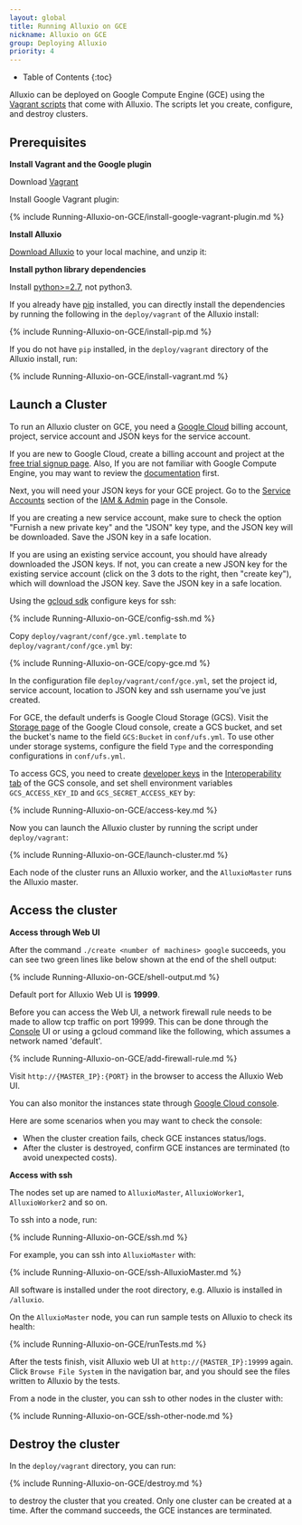 ```yaml
---
layout: global
title: Running Alluxio on GCE
nickname: Alluxio on GCE
group: Deploying Alluxio
priority: 4
---
```


* Table of Contents
{:toc}

Alluxio can be deployed on Google Compute Engine (GCE) using the
[Vagrant scripts](https://github.com/alluxio/alluxio/tree/master/deploy/vagrant) that come with
Alluxio. The scripts let you create, configure, and destroy clusters.

## Prerequisites

**Install Vagrant and the Google plugin**

Download [Vagrant](https://www.vagrantup.com/downloads.html)

Install Google Vagrant plugin:

{% include Running-Alluxio-on-GCE/install-google-vagrant-plugin.md %}

**Install Alluxio**

[Download Alluxio](https://alluxio.org/download) to your local machine, and unzip it:

**Install python library dependencies**

Install [python>=2.7](https://www.python.org/), not python3.

If you already have [pip](https://pip.pypa.io/en/latest/installing/) installed, you can directly
install the dependencies by running the following in the `deploy/vagrant` of the Alluxio install:

{% include Running-Alluxio-on-GCE/install-pip.md %}

If you do not have `pip` installed, in the `deploy/vagrant` directory of the Alluxio install, run:

{% include Running-Alluxio-on-GCE/install-vagrant.md %}

## Launch a Cluster

To run an Alluxio cluster on GCE, you need a [Google Cloud](https://cloud.google.com) billing account, project, service account and JSON keys for the service account.

If you are new to Google Cloud, create a billing account and project at the [free trial signup page](https://console.cloud.google.com/billing/freetrial). Also, If you are not familiar with Google Compute Engine, you may want to review the [documentation](https://cloud.google.com/compute/docs) first.

Next, you will need your JSON keys for your GCE project. Go to the
[Service Accounts](https://console.cloud.google.com/iam-admin/serviceaccounts) section of the
[IAM & Admin](https://console.cloud.google.com/projectselector/iam-admin) page in the Console.

If you are creating a new service account, make sure to check the option "Furnish a new private key"
and the "JSON" key type, and the JSON key will be downloaded. Save the JSON key in a safe location.

If you are using an existing service account, you should have already downloaded the JSON keys.
If not, you can create a new JSON key for the existing service account (click on the 3 dots to the
right, then "create key"), which will download the JSON key. Save the JSON key in a safe location.

Using the [gcloud sdk](https://console.cloud.google.com) configure keys for ssh:

{% include Running-Alluxio-on-GCE/config-ssh.md %}

Copy `deploy/vagrant/conf/gce.yml.template` to `deploy/vagrant/conf/gce.yml` by:

{% include Running-Alluxio-on-GCE/copy-gce.md %}

In the configuration file `deploy/vagrant/conf/gce.yml`, set the project id, service account, location to JSON key and ssh username you've just created.

For GCE, the default underfs is Google Cloud Storage (GCS). Visit the
[Storage page](https://console.cloud.google.com/storage/) of the Google Cloud console, create a GCS
bucket, and set the bucket's name to the field `GCS:Bucket` in `conf/ufs.yml`. To use other
under storage systems, configure the field `Type` and the corresponding configurations in
`conf/ufs.yml`.

To access GCS, you need to create [developer keys](https://cloud.google.com/storage/docs/migrating#keys)
in the [Interoperability tab](https://console.cloud.google.com/storage/settings) of the GCS console,
and set shell environment variables `GCS_ACCESS_KEY_ID` and `GCS_SECRET_ACCESS_KEY` by:

{% include Running-Alluxio-on-GCE/access-key.md %}

Now you can launch the Alluxio cluster by running
the script under `deploy/vagrant`:

{% include Running-Alluxio-on-GCE/launch-cluster.md %}

Each node of the cluster runs an Alluxio worker, and the `AlluxioMaster` runs the Alluxio master.

## Access the cluster

**Access through Web UI**

After the command `./create <number of machines> google` succeeds, you can see two green lines like
below shown at the end of the shell output:

{% include Running-Alluxio-on-GCE/shell-output.md %}

Default port for Alluxio Web UI is **19999**.

Before you can access the Web UI, a network firewall rule needs to be made to allow tcp traffic on port 19999.
This can be done through the [Console](https://console.cloud.google.com) UI or using a gcloud command like the
following, which assumes a network named 'default'.

{% include Running-Alluxio-on-GCE/add-firewall-rule.md %}

Visit `http://{MASTER_IP}:{PORT}` in the browser to access the Alluxio Web UI.

You can also monitor the instances state through
[Google Cloud console](https://console.cloud.google.com).

Here are some scenarios when you may want to check the console:
 - When the cluster creation fails, check GCE instances status/logs.
 - After the cluster is destroyed, confirm GCE instances are terminated (to avoid unexpected costs).

**Access with ssh**

The nodes set up are named to `AlluxioMaster`, `AlluxioWorker1`, `AlluxioWorker2` and so on.

To ssh into a node, run:

{% include Running-Alluxio-on-GCE/ssh.md %}

For example, you can ssh into `AlluxioMaster` with:

{% include Running-Alluxio-on-GCE/ssh-AlluxioMaster.md %}

All software is installed under the root directory, e.g. Alluxio is installed in `/alluxio`.

On the `AlluxioMaster` node, you can run sample tests on Alluxio to check its health:

{% include Running-Alluxio-on-GCE/runTests.md %}

After the tests finish, visit Alluxio web UI at `http://{MASTER_IP}:19999` again. Click `Browse
File System` in the navigation bar, and you should see the files written to Alluxio by the tests.

From a node in the cluster, you can ssh to other nodes in the cluster with:

{% include Running-Alluxio-on-GCE/ssh-other-node.md %}

## Destroy the cluster

In the `deploy/vagrant` directory, you can run:

{% include Running-Alluxio-on-GCE/destroy.md %}

to destroy the cluster that you created. Only one cluster can be created at a time. After the
command succeeds, the GCE instances are terminated.
